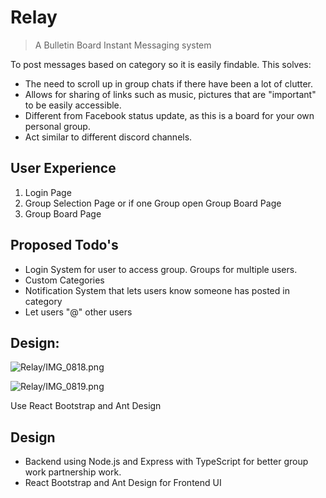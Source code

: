 # Relay

> A Bulletin Board Instant Messaging system

To post messages based on category so it is easily findable. This solves:

- The need to scroll up in group chats if there have been a lot of clutter.
- Allows for sharing of links such as music, pictures that are "important" to be easily accessible.
- Different from Facebook status update, as this is a board for your own personal group.
- Act similar to different discord channels.

## User Experience

1. Login Page
2. Group Selection Page or if one Group open Group Board Page
3. Group Board Page

## Proposed Todo's

- Login System for user to access group.  Groups for multiple users.
- Custom Categories
- Notification System that lets users know someone has posted in category
- Let users "@" other users

## Design:

![Relay/IMG_0818.png](Relay/IMG_0818.png)

![Relay/IMG_0819.png](Relay/IMG_0819.png)

Use React Bootstrap and Ant Design 

## Design

- Backend using Node.js and Express with TypeScript for better group work partnership work.
- React Bootstrap and Ant Design for Frontend UI